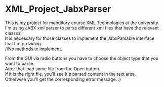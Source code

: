 # XML_Project_JabxParser

This is my project for manditory course XML Technologies at the university.<br/>
I'm using JABX xml parser to parse different xml files that have the relevant classes.<br/>
It is necessary for those classes to implement the JabxParsable interface that I'm providing.<br/>
//No methods to implement.<br/>

From the GUI via radio buttons you have to choose the object type that you want to parse.<br/>
After that load some file from the Open button.<br/>
If it is the right file, you'll see it's parsed content in the text area.<br/>
Otherwise you'll get the corresponding error message. :)
